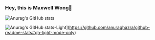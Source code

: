 ### Hey, this is Maxwell Wong👋
![Anurag's GitHub stats](https://github-readme-stats.vercel.app/api?username=Maxwell-Wong&show_icons=true&theme=transparent)

![Anurag's GitHub stats-Light](https://github-readme-stats.vercel.app/api?username=Maxwell-Wong&show_icons=true&theme=default#gh-light-mode-only)](https://github.com/anuraghazra/github-readme-stats#gh-light-mode-only)

